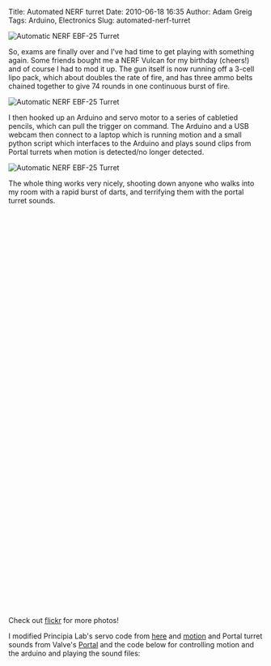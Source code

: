 Title: Automated NERF turret
Date: 2010-06-18 16:35
Author: Adam Greig
Tags: Arduino, Electronics
Slug: automated-nerf-turret

![Automatic NERF EBF-25 Turret](http://farm5.static.flickr.com/4019/4711476211_5334eb34fe.jpg)

So, exams are finally over and I've had time to get playing with
something again. Some friends bought me a NERF Vulcan for my birthday
(cheers!) and of course I had to mod it up. The gun itself is now
running off a 3-cell lipo pack, which about doubles the rate of fire,
and has three ammo belts chained together to give 74 rounds in one
continuous burst of fire.

![Automatic NERF EBF-25 Turret](http://farm5.static.flickr.com/4011/4712116676_347aac154d.jpg)

I then hooked up an Arduino and servo motor to a series of cabletied
pencils, which can pull the trigger on command. The Arduino and a USB
webcam then connect to a laptop which is running motion and a small
python script which interfaces to the Arduino and plays sound clips from
Portal turrets when motion is detected/no longer detected.

![Automatic NERF EBF-25 Turret](http://farm2.static.flickr.com/1275/4711478303_9c9dd1bc7b.jpg)

The whole thing works very nicely, shooting down anyone who walks into
my room with a rapid burst of darts, and terrifying them with the portal
turret sounds.

<object classid="clsid:d27cdb6e-ae6d-11cf-96b8-444553540000" width="480" height="385" codebase="http://download.macromedia.com/pub/shockwave/cabs/flash/swflash.cab#version=6,0,40,0"><param name="allowFullScreen" value="true"></param><param name="allowscriptaccess" value="always"></param><param name="src" value="http://www.youtube-nocookie.com/v/wrWUhVeEcHk&amp;hl=en_GB&amp;fs=1&amp;rel=0"></param><param name="allowfullscreen" value="true"></param><embed type="application/x-shockwave-flash" width="480" height="385" src="http://www.youtube-nocookie.com/v/wrWUhVeEcHk&amp;hl=en_GB&amp;fs=1&amp;rel=0" allowscriptaccess="always" allowfullscreen="true"></embed></object>

<object classid="clsid:d27cdb6e-ae6d-11cf-96b8-444553540000" width="480" height="385" codebase="http://download.macromedia.com/pub/shockwave/cabs/flash/swflash.cab#version=6,0,40,0"><param name="allowFullScreen" value="true"></param><param name="allowscriptaccess" value="always"></param><param name="src" value="http://www.youtube-nocookie.com/v/-FBXKrU1Jec&amp;hl=en_GB&amp;fs=1&amp;rel=0"></param><param name="allowfullscreen" value="true"></param><embed type="application/x-shockwave-flash" width="480" height="385" src="http://www.youtube-nocookie.com/v/-FBXKrU1Jec&amp;hl=en_GB&amp;fs=1&amp;rel=0" allowscriptaccess="always" allowfullscreen="true"></embed></object>

Check out
[flickr](http://www.flickr.com/photos/randomskk/sets/72157624178093055/) for
more photos!

I modified Principia Lab's servo code from
[here](http://principialabs.com/arduino-serial-servo-control/) and
[motion](http://www.lavrsen.dk/twiki/bin/view/Motion/WebHome) and
Portal turret sounds from Valve's
[Portal](http://orange.half-life2.com/portal.html) and the code below for
controlling motion and the arduino and playing the sound files:

<p>
<script src="http://gist.github.com/443851.js"></script>
</p>
